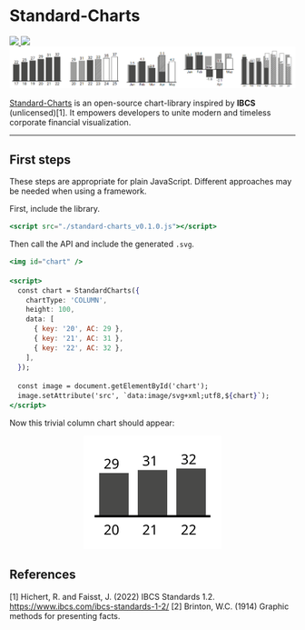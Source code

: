# Standard-Charts

<a href="https://raw.githubusercontent.com/ruqzuq/standard-charts/main/dist/standard-charts_v0.1.0.js" download>
<img src="https://img.shields.io/badge/download-standard--charts_v0.1.0-%23009933?style=flat-square">
</a>
<a href="https://ruqzuq.com/standard-charts" download>
<img src="https://img.shields.io/badge/test-templates-%230066cc?style=flat-square">
</a>

<a href="https://ruqzuq.com/standard-charts" align="center">
<img src="./src/documentation/banner.png">
</a>

[Standard-Charts](https://ruqzuq.com/standard-charts) is an open-source chart-library inspired by **IBCS** (unlicensed)[1]. It empowers developers to unite modern and timeless corporate financial visualization.

---

## First steps

These steps are appropriate for plain JavaScript. Different approaches may be needed when using a framework.

First, include the library.

```jsx
<script src="./standard-charts_v0.1.0.js"></script>
```

Then call the API and include the generated `.svg`.

```jsx
<img id="chart" />

<script>
  const chart = StandardCharts({
    chartType: 'COLUMN',
    height: 100,
    data: [
      { key: '20', AC: 29 },
      { key: '21', AC: 31 },
      { key: '22', AC: 32 },
    ],
  });

  const image = document.getElementById('chart');
  image.setAttribute('src', `data:image/svg+xml;utf8,${chart}`);
</script>
```

Now this trivial column chart should appear:

<div align="center">
<img src="./src/documentation/trivialExample.svg" style="background-color:white;">
</div>

## References

[1] Hichert, R. and Faisst, J. (2022) IBCS Standards 1.2. https://www.ibcs.com/ibcs-standards-1-2/
[2] Brinton, W.C. (1914) Graphic methods for presenting facts.
